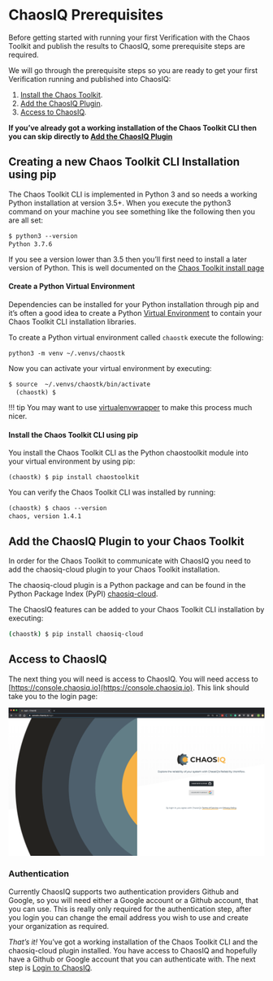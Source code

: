 # ChaosIQ Prerequisites

Before getting started with running your first Verification with the Chaos Toolkit and publish the results to ChaosIQ, some prerequisite steps are required.

We will go through the prerequisite steps so you are ready to get your first Verification running and published into ChaosIQ:

1. [Install the Chaos Toolkit](#creating-a-new-chaos-toolkit-cli-installation-using-pip).
1. [Add the ChaosIQ Plugin](#add-the-chaosiq-plugin-to-your-chaos-toolkit).
1. [Access to ChaosIQ](#access-to-chaosiq).

**If you’ve already got a working installation of the Chaos Toolkit CLI then you can skip directly to [Add the ChaosIQ Plugin](#add-the-chaosiq-plugin-to-your-chaos-toolkit)**

## Creating a new Chaos Toolkit CLI Installation using pip

The Chaos Toolkit CLI is implemented in Python 3 and so needs a working Python installation at version 3.5+. When you execute the python3 command on your machine you see something like the following then you are all set:

```
$ python3 --version
Python 3.7.6
```

If you see a version lower than 3.5 then you’ll first need to install a later version of Python. This is well documented on the [Chaos Toolkit install page](https://docs.chaostoolkit.org/reference/usage/install/)

#### Create a Python Virtual Environment

Dependencies can be installed for your Python installation through pip and it’s often a good idea to create a Python [Virtual Environment](https://docs.python.org/3/tutorial/venv.html) to contain your Chaos Toolkit CLI installation libraries.

To create a Python virtual environment called ```chaostk``` execute the following:

```
python3 -m venv ~/.venvs/chaostk
```

Now you can activate your virtual environment by executing:

```
$ source  ~/.venvs/chaostk/bin/activate
  (chaostk) $
```

!!! tip
    You may want to use [virtualenvwrapper](https://virtualenvwrapper.readthedocs.io/en/latest/) to make this process much nicer.


#### Install the Chaos Toolkit CLI using pip

You install the Chaos Toolkit CLI as the Python chaostoolkit module into your virtual environment by using pip:

```
(chaostk) $ pip install chaostoolkit
```

You can verify the Chaos Toolkit CLI was installed by running:

```
(chaostk) $ chaos --version
chaos, version 1.4.1
```


## Add the ChaosIQ Plugin to your Chaos Toolkit

In order for the Chaos Toolkit to communicate with ChaosIQ you need to add the chaosiq-cloud plugin to your Chaos Toolkit installation.

The chaosiq-cloud plugin is a Python package and can be found in the Python Package Index (PyPI) [chaosiq-cloud](https://pypi.org/project/chaosiq-cloud/).

 The ChaosIQ features can be added to your Chaos Toolkit CLI installation by executing:

```bash
(chaostk) $ pip install chaosiq-cloud
```
## Access to ChaosIQ

The next thing you will need is access to ChaosIQ. You will need access to [https://console.chaosiq.io](https://console.chaosiq.io). This link should take you to the login page:

![Login Page][loginpage]

### Authentication

Currently ChaosIQ supports two authentication providers Github and Google, so you will need either a Google account or a Github account, that you can use. This is really only required for the authentication step, after you login you can change the email address you wish to use and create your organization as required.

*That’s it!* You’ve got a working installation of the Chaos Toolkit CLI and the chaosiq-cloud plugin installed.  You have access to ChaosIQ and hopefully have a Github or Google account that you can authenticate with.
The next step is [Login to ChaosIQ](./login-chaosiq.md).

[loginpage]: ./images/login-page.png